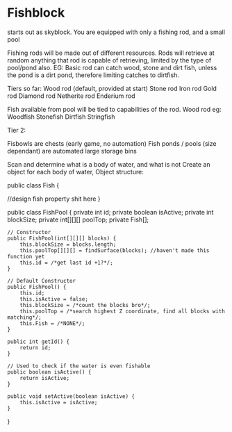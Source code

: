 # Fishblock

starts out as skyblock.  You are equipped with only a fishing rod, and a small pool

Fishing rods will be made out of different resources.  Rods will retrieve at random anything that rod is capable of retrieving, limited by the type of pool/pond also.
EG: Basic rod can catch wood, stone and dirt fish, unless the pond is a dirt pond, therefore limiting catches to dirtfish.

Tiers so far:
Wood rod (default, provided at start)
Stone rod
Iron rod
Gold rod
Diamond rod
Netherite rod
Enderium rod


Fish available from pool will be tied to capabilities of the rod.  Wood rod eg:
Woodfish
Stonefish
Dirtfish
Stringfish

Tier 2: 


Fisbowls are chests (early game, no automation)
Fish ponds / pools (size dependant) are automated large storage bins


Scan and determine what is a body of water, and what is not
Create an object for each body of water, Object structure:


public class Fish {

//design fish property shit here
}


public class FishPool {
    private int id;
    private boolean isActive;
    private int blockSize;
    private int[][][] poolTop;
    private Fish[];

    // Constructor
    public FishPool(int[][][] blocks) {
        this.blockSize = blocks.length;
        this.poolTop[][][] = findSurface(blocks); //haven't made this function yet
        this.id = /*get last id +1?*/;
    }

    // Default Constructor
    public FishPool() {
        this.id;
        this.isActive = false;
        this.blockSize = /*count the blocks bro*/;
        this.poolTop = /*search highest Z coordinate, find all blocks with matching*/;
        this.Fish = /*NONE*/;
    }

    public int getId() {
        return id;
    }

    // Used to check if the water is even fishable
    public boolean isActive() {
        return isActive;
    }

    public void setActive(boolean isActive) {
        this.isActive = isActive;
    }
}